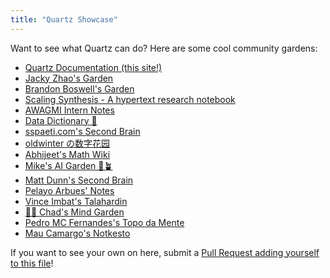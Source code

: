 ```yaml
---
title: "Quartz Showcase"
---
```


Want to see what Quartz can do? Here are some cool community gardens:

- [Quartz Documentation (this site!)](https://quartz.jzhao.xyz/)
- [Jacky Zhao's Garden](https://jzhao.xyz/)
- [Brandon Boswell's Garden](https://brandonkboswell.com)
- [Scaling Synthesis - A hypertext research notebook](https://scalingsynthesis.com/)
- [AWAGMI Intern Notes](https://notes.awagmi.xyz/)
- [Data Dictionary 🧠](https://glossary.airbyte.com/)
- [sspaeti.com's Second Brain](https://brain.sspaeti.com/)
- [oldwinter の数字花园](https://garden.oldwinter.top/)
- [Abhijeet's Math Wiki](https://abhmul.github.io/quartz/Math-Wiki/)
- [Mike's AI Garden 🤖🪴](https://mwalton.me/)
- [Matt Dunn's Second Brain](https://mattdunn.info/)
- [Pelayo Arbues' Notes](https://pelayoarbues.github.io/)
- [Vince Imbat's Talahardin](https://vinceimbat.com/)
- [🧠🌳 Chad's Mind Garden](https://www.chadly.net/)
- [Pedro MC Fernandes's Topo da Mente](https://www.pmcf.xyz/topo-da-mente/)
- [Mau Camargo's Notkesto](https://notes.camargomau.com/)

If you want to see your own on here, submit a [Pull Request adding yourself to this file](https://github.com/jackyzha0/quartz/blob/v4/docs/showcase.md)!
